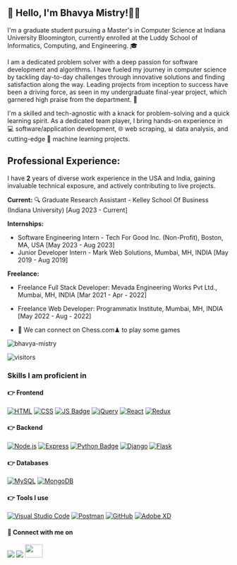 
## 👋 Hello, I'm Bhavya Mistry!👨‍💻
I'm a graduate student pursuing a Master's in Computer Science at Indiana University Bloomington, currently enrolled at the Luddy School of Informatics, Computing, and Engineering. 🎓

I am a dedicated problem solver with a deep passion for software development and algorithms. I have fueled my journey in computer science by tackling day-to-day challenges through innovative solutions and finding satisfaction along the way. Leading projects from inception to success have been a driving force, as seen in my undergraduate final-year project, which garnered high praise from the department. 🚀

I'm a skilled and tech-agnostic with a knack for problem-solving and a quick learning spirit. As a dedicated team player, I bring hands-on experience in 💻 software/application development, 🌐 web scraping, 📊 data analysis, and cutting-edge 🤖 machine learning projects.

## **Professional Experience:**

I have **2** years of diverse work experience in the USA and India, gaining invaluable technical exposure, and actively contributing to live projects. 

**Current:** 🔍 Graduate Research Assistant - Kelley School Of Business (Indiana University) [Aug 2023 - Current]

**Internships:**

  - Software Engineering Intern - Tech For Good Inc. (Non-Profit), Boston, MA, USA [May 2023 - Aug 2023]
  - Junior Developer Intern - Mark Web Solutions, Mumbai, MH, INDIA [May 2019 - Aug 2019]

**Freelance:** 

 - Freelance Full Stack Developer: Mevada Engineering Works Pvt Ltd., Mumbai, MH, INDIA [Mar 2021 - Apr - 2022]
 - Freelance Web Developer: Programmatix Institute, Mumbai, MH, INDIA [May 2022 - Aug - 2022]

- 👯 We can connect on Chess.com♟ to play some games

<p align="left"> <img src="https://komarev.com/ghpvc/?username=bhavya-mistry" alt="bhavya-mistry" /> </p> 

![visitors](https://visitor-badge.glitch.me/badge?page_id=jwenjian.visitor-badge&left_color=green&right_color=red)

### Skills I am proficient in

#### :point_right: Frontend
[![HTML](https://img.shields.io/badge/HTML5-E34F26?style=for-the-badge&logo=html5&logoColor=white)](https://en.wikipedia.org/wiki/HTML)
[![CSS](https://img.shields.io/badge/CSS3-1572B6?style=for-the-badge&logo=css3&logoColor=white)](https://en.wikipedia.org/wiki/CSS)
[![JS Badge](https://img.shields.io/badge/JavaScript-323330?style=for-the-badge&logo=javascript&logoColor=F7DF1E)](https://developer.mozilla.org/en-US/docs/Web/JavaScript)
[![jQuery](https://img.shields.io/badge/jquery-%230769AD.svg?style=for-the-badge&logo=jquery&logoColor=white)](https://jquery.com/)
[![React](https://img.shields.io/badge/React-20232A?style=for-the-badge&logo=react&logoColor=61DAFB)](https://reactjs.org/)
[![Redux](https://img.shields.io/badge/Redux-593D88?style=for-the-badge&logo=redux&logoColor=white)](https://redux.js.org/)

#### :point_right: Backend
[![Node.js](https://img.shields.io/badge/Node.js-43853D?style=for-the-badge&logo=node.js&logoColor=white)](https://nodejs.dev/)
[![Express](https://img.shields.io/badge/Express.js-404D59?style=for-the-badge)](https://expressjs.com/)
[![Python Badge](https://img.shields.io/badge/Python-3776AB?style=for-the-badge&logo=python&logoColor=white)](https://www.python.org/)
[![Django](https://img.shields.io/badge/Django-092E20?style=for-the-badge&logo=django&logoColor=white)](https://www.djangoproject.com/)
[![Flask](https://img.shields.io/badge/flask-%23000.svg?style=for-the-badge&logo=flask&logoColor=white)](https://flask.palletsprojects.com/en/2.0.x/)

#### :point_right: Databases
[![MySQL](https://img.shields.io/badge/mysql-%2300f.svg?style=for-the-badge&logo=mysql&logoColor=white)](https://www.mysql.com/)
[![MongoDB](https://img.shields.io/badge/MongoDB-%234ea94b.svg?style=for-the-badge&logo=mongodb&logoColor=white)](https://www.mongodb.com/)

#### :point_right: Tools I use
[![Visual Studio Code](https://img.shields.io/badge/Visual%20Studio%20Code-0078d7.svg?style=for-the-badge&logo=visual-studio-code&logoColor=white)](https://code.visualstudio.com/)
[![Postman](https://img.shields.io/badge/Postman-FF6C37?style=for-the-badge&logo=postman&logoColor=white)](https://www.postman.com/)
[![GitHub](https://img.shields.io/badge/github-%23121011.svg?style=for-the-badge&logo=github&logoColor=white)](https://www.github.com/)
[![Adobe XD](https://img.shields.io/badge/Adobe%20XD-470137?style=for-the-badge&logo=Adobe%20XD&logoColor=#FF61F6)](https://www.adobe.com/in/products/xd.html)

#### :handshake: Connect with me on
[<img src="https://img.shields.io/badge/linkedin-%230077B5.svg?&style=for-the-badge&logo=linkedin&logoColor=white" />](https://www.linkedin.com/in/het-parekh-87839a1b0/) 
[<img src ="https://img.shields.io/badge/Gmail-%23E4405F.svg?&style=for-the-badge&logo=gmail&logoColor=white">](mailto:hetparekh26@gmail.com)
[<img src ="https://cdn.jsdelivr.net/npm/simple-icons@3.0.1/icons/hackerrank.svg" height="30" width="40">](https://www.hackerrank.com/hetparekh263)

